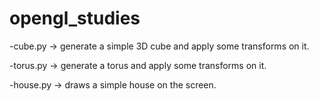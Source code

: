 # opengl_studies

-cube.py -> generate a simple 3D cube and apply some transforms on it.

-torus.py -> generate a torus and apply some transforms on it.

-house.py -> draws a simple house on the screen.
